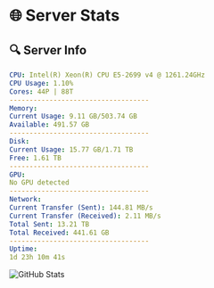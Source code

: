 # 🌐 Server Stats
## 🔍 Server Info
```yaml
CPU: Intel(R) Xeon(R) CPU E5-2699 v4 @ 1261.24GHz
CPU Usage: 1.10%
Cores: 44P | 88T
-----------------------------------
Memory:
Current Usage: 9.11 GB/503.74 GB
Available: 491.57 GB
-----------------------------------
Disk:
Current Usage: 15.77 GB/1.71 TB
Free: 1.61 TB
-----------------------------------
GPU:
No GPU detected
-----------------------------------
Network:
Current Transfer (Sent): 144.81 MB/s
Current Transfer (Received): 2.11 MB/s
Total Sent: 13.21 TB
Total Received: 441.61 GB
-----------------------------------
Uptime:
1d 23h 10m 41s
```
![GitHub Stats](https://img.shields.io/badge/Updated-2025-02-09_21:53:59-blue)